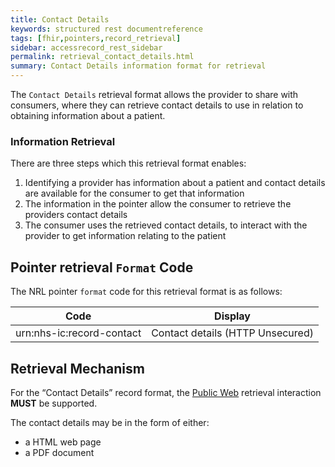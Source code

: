 ```yaml
---
title: Contact Details
keywords: structured rest documentreference
tags: [fhir,pointers,record_retrieval]
sidebar: accessrecord_rest_sidebar
permalink: retrieval_contact_details.html
summary: Contact Details information format for retrieval
---
```


The `Contact Details` retrieval format allows the provider to share with consumers, where they can retrieve contact details to use in relation to obtaining information about a patient.

### Information Retrieval

There are three steps which this retrieval format enables:

1. Identifying a provider has information about a patient and contact details are available for the consumer to get that information
2. The information in the pointer allow the consumer to retrieve the providers contact details
3. The consumer uses the retrieved contact details, to interact with the provider to get information relating to the patient


## Pointer retrieval `Format` Code 

The NRL pointer `format` code for this retrieval format is as follows: 

| Code | Display |
| --- | --- |
| urn:nhs-ic:record-contact | Contact details (HTTP Unsecured) |


## Retrieval Mechanism  

For the “Contact Details” record format, the [Public Web](retrieval_http_unsecure.html) retrieval interaction **MUST** be supported.

The contact details may be in the form of either:

- a HTML web page
- a PDF document

